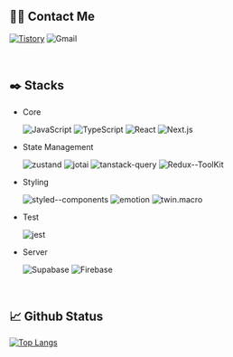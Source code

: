 ## 🙌🏻 Contact Me
[![Tistory](https://img.shields.io/badge/tech_blog-100000?style=for-the-badge&logo=tistory&logoColor=white)](https://ramincoding.tistory.com/)
![Gmail](https://img.shields.io/badge/email-D14836?style=for-the-badge&logo=gmail&logoColor=white)

<br/>

## ✒️ Stacks

- Core
  
  ![JavaScript](https://img.shields.io/badge/JavaScript-F7DF1E?style=for-the-badge&logo=JavaScript&logoColor=white)
  ![TypeScript](https://img.shields.io/badge/TypeScript-007ACC?style=for-the-badge&logo=typescript&logoColor=white)
  ![React](https://img.shields.io/badge/React-61DAFB?style=for-the-badge&logo=react&logoColor=white)
  ![Next.js](https://img.shields.io/badge/Next.js-000?logo=nextdotjs&logoColor=fff&style=for-the-badge)

- State Management
  
  ![zustand](https://img.shields.io/badge/zustand-f7a904?style=for-the-badge&logo=zustand&logoColor=white)
  ![jotai](https://img.shields.io/badge/jotai-000?style=for-the-badge&logo=jotai&logoColor=white)
  ![tanstack-query](https://img.shields.io/badge/tanstack--query-FF4154?style=for-the-badge&logo=reactQuery&logoColor=white)
  ![Redux--ToolKit](https://img.shields.io/badge/Redux--ToolKit-593D88?style=for-the-badge&logo=redux&logoColor=white)

- Styling
  
  ![styled--components](https://img.shields.io/badge/styled--components-DB7093?style=for-the-badge&logo=styled-components&logoColor=white)
  ![emotion](https://img.shields.io/badge/emotion-C968BC?style=for-the-badge&logo=emotion-styled&logoColor=white)
  ![twin.macro](https://img.shields.io/badge/twin.macro-9146FF?style=for-the-badge&logo=emotion-styled&logoColor=white)

- Test

  ![jest](https://img.shields.io/badge/jest-C21325?style=for-the-badge&logo=jest&logoColor=white)

- Server
  
  ![Supabase](https://img.shields.io/badge/Supabase-3ecf8e?style=for-the-badge&logo=Supabase&logoColor=white)
  ![Firebase](https://img.shields.io/badge/Firebase-039BE5?style=for-the-badge&logo=Firebase&logoColor=white)

<br/>

## 📈 Github Status
[![Top Langs](https://github-readme-stats.vercel.app/api/top-langs/?username=mkk00&layout=donut)](https://github.com/mkk00/github-readme-stats)
